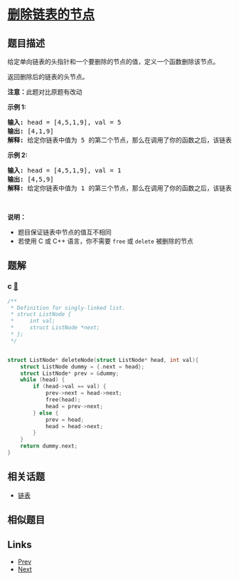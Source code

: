 
# [删除链表的节点](https://leetcode-cn.com/problems/shan-chu-lian-biao-de-jie-dian-lcof)

## 题目描述

<p>给定单向链表的头指针和一个要删除的节点的值，定义一个函数删除该节点。</p>

<p>返回删除后的链表的头节点。</p>

<p><strong>注意：</strong>此题对比原题有改动</p>

<p><strong>示例 1:</strong></p>

<pre><strong>输入:</strong> head = [4,5,1,9], val = 5
<strong>输出:</strong> [4,1,9]
<strong>解释: </strong>给定你链表中值为&nbsp;5&nbsp;的第二个节点，那么在调用了你的函数之后，该链表应变为 4 -&gt; 1 -&gt; 9.
</pre>

<p><strong>示例 2:</strong></p>

<pre><strong>输入:</strong> head = [4,5,1,9], val = 1
<strong>输出:</strong> [4,5,9]
<strong>解释: </strong>给定你链表中值为&nbsp;1&nbsp;的第三个节点，那么在调用了你的函数之后，该链表应变为 4 -&gt; 5 -&gt; 9.
</pre>

<p>&nbsp;</p>

<p><strong>说明：</strong></p>

<ul>
	<li>题目保证链表中节点的值互不相同</li>
	<li>若使用 C 或 C++ 语言，你不需要 <code>free</code> 或 <code>delete</code> 被删除的节点</li>
</ul>


## 题解

### c [🔗](shan-chu-lian-biao-de-jie-dian-lcof.c) 
```c
/**
 * Definition for singly-linked list.
 * struct ListNode {
 *     int val;
 *     struct ListNode *next;
 * };
 */


struct ListNode* deleteNode(struct ListNode* head, int val){
    struct ListNode dummy = {.next = head};
    struct ListNode* prev = &dummy;
    while (head) {
        if (head->val == val) {
            prev->next = head->next;
            free(head);
            head = prev->next;
        } else {
            prev = head;
            head = head->next;
        }
    }
    return dummy.next;
}
```


## 相关话题

- [链表](https://leetcode-cn.com/tag/linked-list) 


## 相似题目



## Links

- [Prev](../fan-zhuan-lian-biao-lcof/README.md) 
- [Next](../zui-xiao-de-kge-shu-lcof/README.md) 

